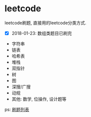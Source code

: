 # leetcode
leetcode刷题, 直接用的leetcode分类方式.

- [x] 2018-01-23: 数组类题目已刷完
-  字符串
-  链表
-  哈希表
-  堆栈
-  双指针
-  树
-  图
-  深搜/广搜
-  动规
-  其他: 数学, 位操作, 设计题等

ps: [刷题列表](ProblemsList.md)
